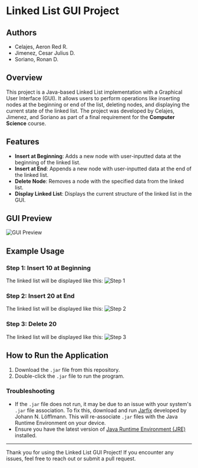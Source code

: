 # Linked List GUI Project

## Authors
<ul>
  <li>Celajes, Aeron Red R.</li>
  <li>Jimenez, Cesar Julius D.</li>
  <li>Soriano, Ronan D.</li>
</ul>

## Overview

This project is a Java-based Linked List implementation with a Graphical User Interface (GUI). It allows users to perform operations like inserting nodes at the beginning or end of the list, deleting nodes, and displaying the current state of the linked list. The project was developed by Celajes, Jimenez, and Soriano as part of a final requirement for the **Computer Science** course.

## Features

- **Insert at Beginning**: Adds a new node with user-inputted data at the beginning of the linked list.
- **Insert at End**: Appends a new node with user-inputted data at the end of the linked list.
- **Delete Node**: Removes a node with the specified data from the linked list.
- **Display Linked List**: Displays the current structure of the linked list in the GUI.

## GUI Preview
![GUI Preview](https://github.com/user-attachments/assets/bd0f4079-c1d9-4fc1-8fbf-a68f5c11f6b1)

## Example Usage
### Step 1: Insert 10 at Beginning
The linked list will be displayed like this:
![Step 1](https://github.com/user-attachments/assets/9e14b4ae-526b-4e71-9935-874386aee96f)

### Step 2: Insert 20 at End
The linked list will be displayed like this:
![Step 2](https://github.com/user-attachments/assets/7f081352-a064-4edd-ae4e-26b379927970)

### Step 3: Delete 20
The linked list will be displayed like this:
![Step 3](https://github.com/user-attachments/assets/b2776b00-93c6-45f9-8f58-3735831e30bd)

## How to Run the Application
1. Download the `.jar` file from this repository.
2. Double-click the `.jar` file to run the program.

### Troubleshooting
- If the `.jar` file does not run, it may be due to an issue with your system's `.jar` file association. To fix this, download and run [Jarfix](https://johann.loefflmann.net/en/software/jarfix/index.html) developed by Johann N. Löfflmann. This will re-associate `.jar` files with the Java Runtime Environment on your device.
- Ensure you have the latest version of [Java Runtime Environment (JRE)](https://www.java.com/) installed.

---

Thank you for using the Linked List GUI Project! If you encounter any issues, feel free to reach out or submit a pull request.
